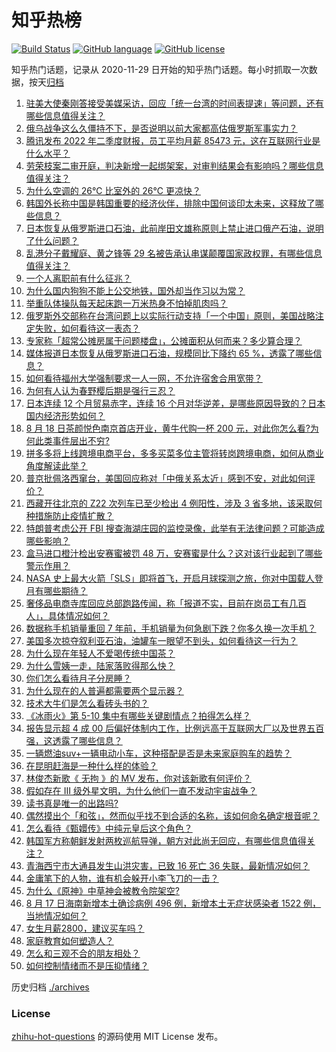 # 知乎热榜
[![Build Status](https://github.com/ToWeLong/zhihu-hot-questions/workflows/CI/badge.svg)](https://github.com/ToWeLong/zhihu-hot-questions/actions)
[![GitHub language](https://img.shields.io/badge/language-golang-orange.svg)](https://golang.org/)
[![GitHub license](https://img.shields.io/github/license/ToWeLong/zhihu-hot-questions)](https://github.com/ToWeLong/zhihu-hot-questions/blob/main/LICENSE)

知乎热门话题，记录从 2020-11-29 日开始的知乎热门话题。每小时抓取一次数据，按天[归档](./archives)

<!-- BEGIN -->

1. [驻美大使秦刚答接受美媒采访，回应「统一台湾的时间表提速」等问题，还有哪些信息值得关注？](https://www.zhihu.com/question/548891489)
1. [俄乌战争这么久僵持不下，是否说明以前大家都高估俄罗斯军事实力？](https://www.zhihu.com/question/548817186)
1. [腾讯发布 2022 年二季度财报，员工平均月薪 85473 元，这在互联网行业是什么水平？](https://www.zhihu.com/question/548843321)
1. [劳荣枝案二审开庭，判决新增一起绑架案，对审判结果会有影响吗？哪些信息值得关注？](https://www.zhihu.com/question/548760285)
1. [为什么空调的 26℃ 比室外的 26℃ 更凉快？](https://www.zhihu.com/question/543892389)
1. [韩国外长称中国是韩国重要的经济伙伴，排除中国何谈印太未来，这释放了哪些信息？](https://www.zhihu.com/question/548903329)
1. [日本恢复从俄罗斯进口石油，此前岸田文雄称原则上禁止进口俄产石油，说明了什么问题？](https://www.zhihu.com/question/548809007)
1. [乱港分子戴耀庭、黄之锋等 29 名被告承认串谋颠覆国家政权罪，有哪些信息值得关注？](https://www.zhihu.com/question/548925600)
1. [一个人离职前有什么征兆？](https://www.zhihu.com/question/486792072)
1. [为什么国内狗狗不能上公交地铁，国外却当作习以为常？](https://www.zhihu.com/question/324423917)
1. [举重队体操队每天起床跑一万米热身不怕掉肌肉吗？](https://www.zhihu.com/question/344044317)
1. [俄罗斯外交部称在台湾问题上以实际行动支持「一个中国」原则，美国战略注定失败，如何看待这一表态？](https://www.zhihu.com/question/548897336)
1. [专家称「超常公摊房属于问题楼盘」，公摊面积从何而来？多少算合理？](https://www.zhihu.com/question/548906383)
1. [媒体报道日本恢复从俄罗斯进口石油，规模同比下降约 65 %，透露了哪些信息？](https://www.zhihu.com/question/548816973)
1. [如何看待福州大学强制要求一人一网，不允许宿舍合用宽带？](https://www.zhihu.com/question/548236183)
1. [为何有人认为春野樱后期是强行三忍？](https://www.zhihu.com/question/309690949)
1. [日本连续 12 个月贸易赤字，连续 16 个月对华逆差，是哪些原因导致的？日本国内经济形势如何？](https://www.zhihu.com/question/548834764)
1. [8 月 18 日茶颜悦色南京首店开业，黄牛代购一杯 200 元，对此你怎么看?为何此类事件层出不穷?](https://www.zhihu.com/question/548839068)
1. [拼多多将上线跨境电商平台，多多买菜多位主管将转岗跨境电商，如何从商业角度解读此举？](https://www.zhihu.com/question/548819336)
1. [普京批佩洛西窜台，美国回应称对「中俄关系太近」感到不安，对此如何评价？](https://www.zhihu.com/question/548913460)
1. [西藏开往北京的 Z22 次列车已至少检出 4 例阳性，涉及 3 省多地，该采取何种措施防止疫情扩散？](https://www.zhihu.com/question/548922624)
1. [特朗普考虑公开 FBI 搜查海湖庄园的监控录像，此举有无法律问题？可能造成哪些影响？](https://www.zhihu.com/question/548901625)
1. [盒马进口橙汁检出安赛蜜被罚 48 万，安赛蜜是什么？这对该行业起到了哪些警示作用？](https://www.zhihu.com/question/548618977)
1. [NASA 史上最大火箭「SLS」即将首飞，开启月球探测之旅，你对中国载人登月有哪些期待？](https://www.zhihu.com/question/548763031)
1. [奢侈品电商寺库回应总部跑路传闻，称「报道不实，目前在岗员工有几百人」，具体情况如何？](https://www.zhihu.com/question/548766364)
1. [数据称手机销量重回 7 年前，手机销量为何急剧下跌？你多久换一次手机？](https://www.zhihu.com/question/548756994)
1. [美国多次掠夺叙利亚石油，油罐车一眼望不到头，如何看待这一行为？](https://www.zhihu.com/question/548919532)
1. [为什么现在年轻人不爱喝传统中国茶？](https://www.zhihu.com/question/542890230)
1. [为什么雪姨一走，陆家落败得那么快？](https://www.zhihu.com/question/546937984)
1. [你们怎么看待月子分房睡？](https://www.zhihu.com/question/547575672)
1. [为什么现在的人普遍都需要两个显示器？](https://www.zhihu.com/question/546347799)
1. [技术大牛们是怎么看砖头书的？](https://www.zhihu.com/question/26887034)
1. [《冰雨火》第 5-10 集中有哪些关键剧情点？拍得怎么样？](https://www.zhihu.com/question/548137213)
1. [报告显示超 4 成 00 后偏好体制内工作，比例远高于互联网大厂以及世界五百强，这透露了哪些信息？](https://www.zhihu.com/question/548918897)
1. [一辆燃油suv+一辆电动小车，这种搭配是否是未来家庭购车的趋势？](https://www.zhihu.com/question/547833632)
1. [在昆明赶海是一种什么样的体验？](https://www.zhihu.com/question/548640681)
1. [林俊杰新歌《 无拘 》的 MV 发布，你对该新歌有何评价？](https://www.zhihu.com/question/548553624)
1. [假如存在 III 级外星文明，为什么他们一直不发动宇宙战争？](https://www.zhihu.com/question/290849728)
1. [读书真是唯一的出路吗?](https://www.zhihu.com/question/548223032)
1. [偶然摸出个「和弦」，然而似乎找不到合适的名称，该如何命名确定根音呢？](https://www.zhihu.com/question/547357656)
1. [怎么看待《甄嬛传》中纯元皇后这个角色？](https://www.zhihu.com/question/36220302)
1. [韩国军方称朝鲜发射两枚巡航导弹，朝方对此尚无回应，有哪些信息值得关注？](https://www.zhihu.com/question/548791136)
1. [青海西宁市大通县发生山洪灾害，已致 16 死亡 36 失联，最新情况如何？](https://www.zhihu.com/question/548907127)
1. [金庸笔下的人物，谁有机会躲开小李飞刀的一击？](https://www.zhihu.com/question/309076099)
1. [为什么《原神》中草神会被教令院架空?](https://www.zhihu.com/question/548696073)
1. [8 月 17 日海南新增本土确诊病例 496 例，新增本土无症状感染者 1522 例，当地情况如何？](https://www.zhihu.com/question/548890668)
1. [女生月薪2800，建议买车吗？](https://www.zhihu.com/question/548644180)
1. [家庭教育如何塑造人？](https://www.zhihu.com/question/23203254)
1. [怎么和三观不合的朋友相处？](https://www.zhihu.com/question/35547486)
1. [如何控制情绪而不是压抑情绪？](https://www.zhihu.com/question/46252465)

<!-- END -->

历史归档 [./archives](./archives)


### License
[zhihu-hot-questions](https://github.com/towelong/zhihu-hot-questions) 的源码使用 MIT License 发布。